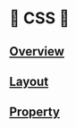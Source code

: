 # :star2: CSS :star2:

## [Overview](CSS/Overview.md)

## [Layout](CSS/Layout.md)

## [Property](CSS/Property.md)
